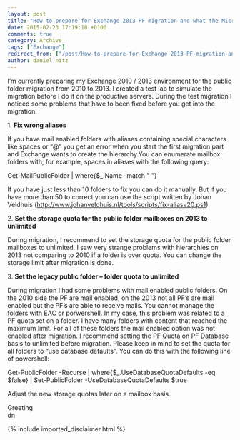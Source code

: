 ```yaml
---
layout: post
title: "How to prepare for Exchange 2013 PF migration and what the Microsoft Guide doesn’t tell you"
date: 2015-02-23 17:19:18 +0100
comments: true
category: Archive
tags: ["Exchange"]
redirect_from: ["/post/How-to-prepare-for-Exchange-2013-PF-migration-and-what-the-Microsoft-Guide-doesnt-tell-you", "/post/how-to-prepare-for-exchange-2013-pf-migration-and-what-the-microsoft-guide-doesnt-tell-you"]
author: daniel nitz
---
```

<!-- more -->
<p>I’m currently preparing my Exchange 2010 / 2013 environment for the public folder migration from 2010 to 2013. I created a test lab to simulate the migration before I do it on the productive servers. During the test migration I noticed some problems that have to been fixed before you get into the migration.</p>  <p>1. <strong>Fix wrong aliases</strong></p>  <p>If you have mail enabled folders with aliases containing special characters like spaces or “@” you get an error when you start the first migration part and Exchange wants to create the hierarchy.You can enumerate mailbox folders with, for example, spaces in aliases with the following query:</p>  <p>Get-MailPublicFolder | where{$_.Name -match &quot; &quot;}</p>  <p>If you have just less than 10 folders to fix you can do it manually. But if you have more than 50 to correct you can use the script written by Johan Veldhuis (<a title="http://www.johanveldhuis.nl/tools/scripts/fix-aliasv20.ps1" href="http://www.johanveldhuis.nl/tools/scripts/fix-aliasv20.ps1">http://www.johanveldhuis.nl/tools/scripts/fix-aliasv20.ps1</a>)</p>  <p>2. <strong>Set the storage quota for the public folder mailboxes on 2013 to unlimited</strong></p>  <p>During migration, I recommend to set the storage quota for the public folder mailboxes to unlimited. I saw very strange problems with hierarchies on 2013 not comparing to 2010 if a folder is over quota. You can change the storage limit after migration is done.</p>  <p>3. <strong>Set the legacy public folder – folder quota to unlimited</strong></p>  <p>During migration I had some problems with mail enabled public folders. On the 2010 side the PF are mail enabled, on the 2013 not all PF’s are mail enabled but the PF’s are able to receive mails. You cannot manage the folders with EAC or porwershell. In my case, this problem was related to a PF quota set on a folder. I have many folders with content that reached the maximum limit. For all of these folders the mail enabled option was not enabled after migration. I recommend setting the PF Quota on PF Database basis to unlimited before migration. Please keep in mind to set the quota for all folders to “use database defaults”. You can do this with the following line of powershell:</p>  <p>Get-PublicFolder -Recurse | where{$_.UseDatabaseQuotaDefaults -eq $false} | Set-PublicFolder -UseDatabaseQuotaDefaults $true</p>  <p>Adjust the new storage quotas later on a mailbox basis.</p>  <p>Greeting   <br />dn</p>
{% include imported_disclaimer.html %}
